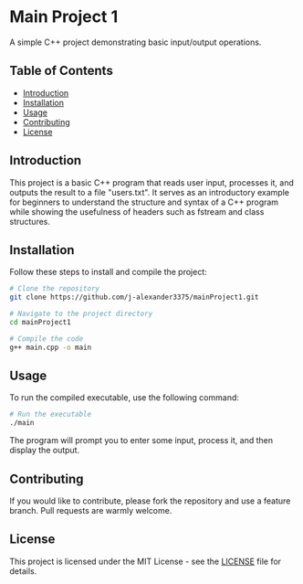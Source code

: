 # Main Project 1

A simple C++ project demonstrating basic input/output operations.

## Table of Contents

- [Introduction](#introduction)
- [Installation](#installation)
- [Usage](#usage)
- [Contributing](#contributing)
- [License](#license)

## Introduction

This project is a basic C++ program that reads user input, processes it, and outputs the result to a file "users.txt". It serves as an introductory example for beginners to understand the structure and syntax of a C++ program while showing the usefulness of headers such as fstream and class structures.

## Installation

Follow these steps to install and compile the project:

```bash
# Clone the repository
git clone https://github.com/j-alexander3375/mainProject1.git

# Navigate to the project directory
cd mainProject1

# Compile the code
g++ main.cpp -o main
```

## Usage

To run the compiled executable, use the following command:

```bash
# Run the executable
./main
```

The program will prompt you to enter some input, process it, and then display the output.

## Contributing

If you would like to contribute, please fork the repository and use a feature branch. Pull requests are warmly welcome.

## License

This project is licensed under the MIT License - see the [LICENSE](LICENSE.txt) file for details.
